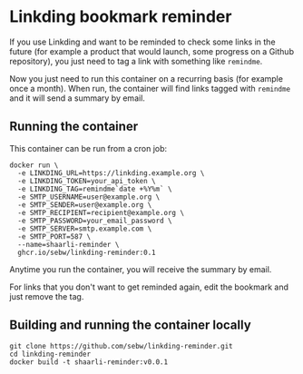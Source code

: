 # Linkding bookmark reminder

If you use Linkding and want to be reminded to check some links in the future (for example a product that would launch, some progress on a Github repository), you just need to tag a link with something like `remindme`.

Now you just need to run this container on a recurring basis (for example once a month). When run, the container will find links tagged with `remindme` and it will send a summary by email.

## Running the container

This container can be run from a cron job:

```
docker run \
  -e LINKDING_URL=https://linkding.example.org \
  -e LINKDING_TOKEN=your_api_token \
  -e LINKDING_TAG=remindme`date +%Y%m` \
  -e SMTP_USERNAME=user@example.org \
  -e SMTP_SENDER=user@example.org \
  -e SMTP_RECIPIENT=recipient@example.org \
  -e SMTP_PASSWORD=your_email_password \
  -e SMTP_SERVER=smtp.example.com \
  -e SMTP_PORT=587 \
  --name=shaarli-reminder \
  ghcr.io/sebw/linkding-reminder:0.1
```

Anytime you run the container, you will receive the summary by email.

For links that you don't want to get reminded again, edit the bookmark and just remove the tag.

## Building and running the container locally

```
git clone https://github.com/sebw/linkding-reminder.git
cd linkding-reminder
docker build -t shaarli-reminder:v0.0.1
```
